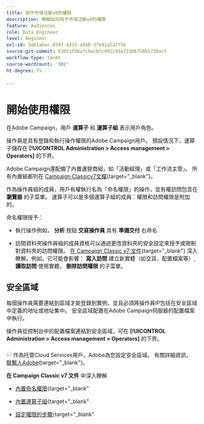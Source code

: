 ```yaml
---
title: 授予市場活動v8的權限
description: 瞭解如何授予市場活動v8的權限
feature: Audiences
role: Data Engineer
level: Beginner
exl-id: 3d61abac-03df-42d3-a950-37e41a5a7756
source-git-commit: 63b53fb6a7c6ecbfc981c93a723b6758b5736acf
workflow-type: tm+mt
source-wordcount: '382'
ht-degree: 7%

---
```


# 開始使用權限

在Adobe Campaign，用戶 **運算子** 和 **運算子組** 表示用戶角色。

操作員是具有登錄和執行操作權限的Adobe Campaign用戶。 預設情況下，運算子儲存在 **[!UICONTROL Administration > Access management > Operators]** 的下界。

Adobe Campaign還配備了內置運營商組，如「活動經理」或「工作流主管」。 所有內置組都列在 [Campaign Classicv7文檔](https://experienceleague.adobe.com/docs/campaign-classic/using/getting-started/permissions/access-management-groups.html?lang=en#default-groups){target=&quot;_blank&quot;}。

作為操作員組的成員，用戶有權執行名為「命名權限」的操作，並有權訪問包含在 **瀏覽器** 的子菜單。 運算子可以是多個運算子組的成員：權限和訪問權限是附加的。

命名權限授予：

* 執行操作例如， **分析** 按鈕 **交貨操作員** 具有 **準備交付** 右命名

* 訪問資料夾操作員組的成員資格可以通過更改資料夾的安全設定來授予或限制對資料夾的訪問權限。 [在 Campaign Classic v7 文件](https://experienceleague.adobe.com/docs/campaign-classic/using/getting-started/permissions/access-management-folders.html?lang=en#permissions-on-a-folder){target=&quot;_blank&quot;} 深入瞭解。例如，它可能會影響： **寫入訪問** 建立新實體（如交貨、配置檔案等）, **讀取訪問** 使用實體， **刪除訪問權限** 的子菜單。

## 安全區域

每個操作員需要連結到區域才能登錄到實例，並且必須將操作員IP包括在安全區域中定義的地址或地址集中。 安全區域配置在Adobe Campaign伺服器的配置檔案中執行。

操作員從控制台中的配置檔案連結到安全區域，可在 **[!UICONTROL Administration > Access management > Operators]** 的下界。

![](../assets/do-not-localize/speech.png)  作為托管Cloud Services用戶，Adobe為您設定安全區域。 有關詳細資訊， [聯繫人Adobe](https://helpx.adobe.com/tw/enterprise/admin-guide.html/enterprise/using/support-for-experience-cloud.ug.html){target=&quot;_blank&quot;}。

**在 Campaign Classic v7 文件** 中深入瞭解

* [內置命名權限](https://experienceleague.adobe.com/docs/campaign-classic/using/getting-started/permissions/access-management-named-rights.html){target=&quot;_blank&quot;

* [內置運算子組](https://experienceleague.adobe.com/docs/campaign-classic/using/getting-started/permissions/access-management-groups.html?lang=en#default-groups){target=&quot;_blank&quot;

* [設定權限的步驟](https://experienceleague.adobe.com/docs/campaign-classic/using/getting-started/permissions/access-management.html){target=&quot;_blank&quot;
